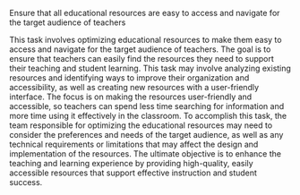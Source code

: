 Ensure that all educational resources are easy to access and navigate for the target audience of teachers

This task involves optimizing educational resources to make them easy to access and navigate for the target audience of teachers. The goal is to ensure that teachers can easily find the resources they need to support their teaching and student learning. This task may involve analyzing existing resources and identifying ways to improve their organization and accessibility, as well as creating new resources with a user-friendly interface. The focus is on making the resources user-friendly and accessible, so teachers can spend less time searching for information and more time using it effectively in the classroom. To accomplish this task, the team responsible for optimizing the educational resources may need to consider the preferences and needs of the target audience, as well as any technical requirements or limitations that may affect the design and implementation of the resources. The ultimate objective is to enhance the teaching and learning experience by providing high-quality, easily accessible resources that support effective instruction and student success.
